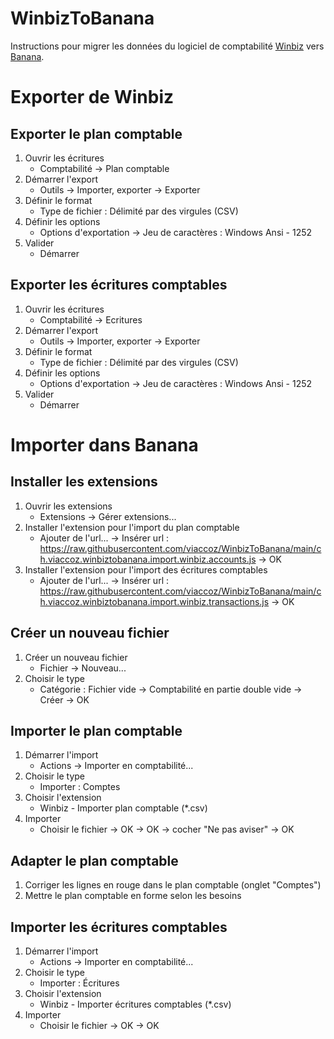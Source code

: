 # WinbizToBanana

Instructions pour migrer les données du logiciel de comptabilité [Winbiz](https://www.winbiz.ch/) vers [Banana](https://www.banana.ch/).

# Exporter de Winbiz

## Exporter le plan comptable

1. Ouvrir les écritures
	* Comptabilité → Plan comptable
1. Démarrer l'export
	* Outils → Importer, exporter → Exporter
1. Définir le format
	* Type de fichier : Délimité par des virgules (CSV)
1. Définir les options
	* Options d'exportation → Jeu de caractères : Windows Ansi - 1252
1. Valider
	* Démarrer

## Exporter les écritures comptables

1. Ouvrir les écritures
	* Comptabilité → Ecritures
1. Démarrer l'export
	* Outils → Importer, exporter → Exporter
1. Définir le format
	* Type de fichier : Délimité par des virgules (CSV)
1. Définir les options
	* Options d'exportation → Jeu de caractères : Windows Ansi - 1252
1. Valider
	* Démarrer

# Importer dans Banana

## Installer les extensions

1. Ouvrir les extensions
	* Extensions → Gérer extensions...
1. Installer l'extension pour l'import du plan comptable
	* Ajouter de l'url... → Insérer url : https://raw.githubusercontent.com/viaccoz/WinbizToBanana/main/ch.viaccoz.winbiztobanana.import.winbiz.accounts.js → OK
1. Installer l'extension pour l'import des écritures comptables
	* Ajouter de l'url... → Insérer url : https://raw.githubusercontent.com/viaccoz/WinbizToBanana/main/ch.viaccoz.winbiztobanana.import.winbiz.transactions.js → OK

## Créer un nouveau fichier

1. Créer un nouveau fichier
	* Fichier → Nouveau...
1. Choisir le type
	* Catégorie : Fichier vide → Comptabilité en partie double vide → Créer → OK

## Importer le plan comptable

1. Démarrer l'import
	* Actions → Importer en comptabilité...
1. Choisir le type
	* Importer : Comptes
1. Choisir l'extension
	* Winbiz - Importer plan comptable (*.csv)
1. Importer
	* Choisir le fichier → OK → OK → cocher "Ne pas aviser" → OK

## Adapter le plan comptable

1. Corriger les lignes en rouge dans le plan comptable (onglet "Comptes")
1. Mettre le plan comptable en forme selon les besoins

## Importer les écritures comptables

1. Démarrer l'import
	* Actions → Importer en comptabilité...
1. Choisir le type
	* Importer : Écritures
1. Choisir l'extension
	* Winbiz - Importer écritures comptables (*.csv)
1. Importer
	* Choisir le fichier → OK → OK
